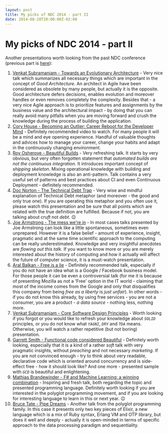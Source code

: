 ```yaml
---
layout: post
title: My picks of NDC 2014 - part II
date: 2014-08-28T20:00:00Z-02:00
---
```


# My picks of NDC 2014 - part II

Another presentations worth looking from the past NDC conference (previous part is [here](http://www.afronski.pl/2014/06/16/my-picks-of-NDC-2014-part-1.html)):

1. [Venkat Subramaniam - Towards an Evolutionary Architecture](https://vimeo.com/97537675) - Very nice talk which summarizes all necessary things which are important in the concept of *Good Architecture*. An architect in Agile have been considered as obsolete by many people, but actually it is the opposite. Good architecture defers decisions, enables evolution and moreover handles or even removes completely the complexity. Besides that - a very nice Agile approach is to prioritize features and assignments by the business value and the architectural impact - by doing that you can really avoid many pitfalls when you are moving forward and crush the knowledge during the process of building the application.
2. [Cory House - Becoming an Outlier: Career Reboot for the Developer Mind](https://vimeo.com/97415346) - Definitely recommended video to watch. For many people it will be a mind and eye opening experience. Handful of valuable thoughts and advices how to manage your career, change your habits and adapt in the continuously changing environment.
3. [Roy Osherove - Beautiful Builds](https://vimeo.com/97516289) - Very refreshing talk. It starts by very obvious, but very often forgotten statement that *automated builds are not the continuous integration*. It introduces important concept of *shipping skeleton*. Mixing operational knowledge with building and deployment knowledge is also an anti-pattern. Talk contains a very useful set of patterns and best practices about CI and even Continuous Deployment - definitely recommended.
4. [Doc Norton - The Technical Debt Trap](https://vimeo.com/97507576) - Very wise and mindful explanation of Technical Debt metaphor (and moreover - the good and only true one). If you are operating this metaphor and you often use it, please watch this presentation and be sure that all points which are related with the true definition are fulfilled. Because if not, you are talking about *cruft* not *debt*. :wink:
5. [Joe Armstrong - The mess we're in](https://vimeo.com/97408239) - In most cases talks presented by Joe Armstrong can look like a little spontaneous, sometimes even unprepared. However it is a false belief - amount of experience, insight, pragmatic and at the same time scientific approach to the computing can be really underestimated. Knowledge and very insightful anecdotes are *flowing out this talk*. If you want to know more or you are merely interested about the history of computing and how it actually will affect the future of computer science, it is a must-watch presentation.
6. [Aral Balkan - Free is a lie](https://vimeo.com/97505679) - Definitely recommended talk, especially if you do not have an idea what is a Google / Facebook business model. For those people it can be even a controversial talk (for me it is because of presenting Mozilla as not a 'Free' option in the IT world - claiming that most of the income comes from the Google and only that disqualifies this company from being *free as a liberty* is *just unfair*). In other words - if you do not know this already, by using free services - you are not a consumer, you are a product - *a data source* - nothing less, nothing more.
7. [Venkat Subramaniam - Core Software Design Principles](https://vimeo.com/97541185) - Worth looking if you forgot or you would like to refresh your knowledge about *`SOLID`* principles, or you do not know what *`YAGNI`*, *`DRY`* and *`TDA`* means. Otherwise, you will watch a rather repetitive (but not boring) presentation.
8. [Garrett Smith - Functional code considered Beautiful](https://vimeo.com/97337252) - Definitely worth looking, especially that it is a kind of a rather *soft* talk with very pragmatic insights, without *preaching* and not necessary *marketing*. If you are not convinced enough - try to think about very readable, declarative code which is oriented around concurrency and is side-effect free - how it should look like? And one more - presented sample with *`GCD`* is beautiful and enlightening.
9. [Mathias Brandewinder - F# and Machine Learning: a winning combination](https://vimeo.com/97514517) - Inspiring and fresh talk, both regarding the topic and presented programming language. Definitely worth looking if you are interested in the polyglot programming movement, and if you are looking for interesting language to learn in this or next year. :wink:
10. [Bruce Tate - Pipe Dreams](https://vimeo.com/97419178) - Another talk from the polyglot programming family. In this case it presents only two key pieces of Elixir, a new language which is a mix of Ruby syntax, Erlang VM and OTP library, but does it well and deeply - actually it is open-minded in terms of specific approach to the data processing paradigm and sequentiality.